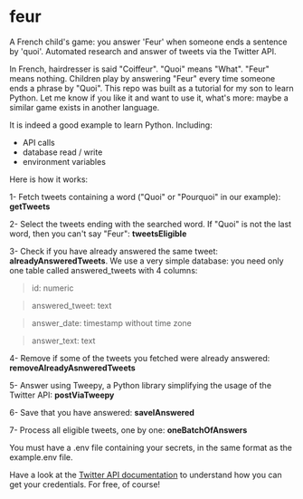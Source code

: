 # feur
A French child's game: you answer 'Feur' when someone ends a sentence by 'quoi'. Automated research and answer of tweets via the Twitter API.

In French, hairdresser is said "Coiffeur". "Quoi" means "What". "Feur" means nothing. Children play by answering "Feur" every time someone ends a phrase by "Quoi".
This repo was built as a tutorial for my son to learn Python.
Let me know if you like it and want to use it, what's more: maybe a similar game exists in another language. 

It is indeed a good example to learn Python. Including:
- API calls
- database read / write
- environment variables

Here is how it works:

1- Fetch tweets containing a word ("Quoi" or "Pourquoi" in our example): **getTweets** 

2- Select the tweets ending with the searched word. If "Quoi" is not the last word, then you can't say "Feur": **tweetsEligible**

3- Check if you have already answered the same tweet: **alreadyAnsweredTweets**. We use a very simple database: you need only one table called answered_tweets with 4 columns: 

  >id: numeric
  
  >answered_tweet: text
  
  >answer_date: timestamp without time zone
  
  >answer_text: text
  
4- Remove if some of the tweets you fetched were already answered: **removeAlreadyAsnweredTweets**

5- Answer using Tweepy, a Python library simplifying the usage of the Twitter API: **postViaTweepy**

6- Save that you have answered: **saveIAnswered**

7- Process all eligible tweets, one by one: **oneBatchOfAnswers**

You must have a .env file containing your secrets, in the same format as the example.env file. 

Have a look at the [Twitter API documentation](https://developer.twitter.com/en/docs/twitter-api/tweets/search/introduction) to understand how you can get your credentials. For free, of course! 
